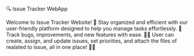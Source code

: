 🔍 Issue Tracker WebApp

Welcome to Issue Tracker Website! 🚀 
Stay organized and efficient with our user-friendly platform designed to help you manage tasks effortlessly. 📝 
Track bugs, improvements, and new features with ease. 🐞✨ 
User can create, assign, and update issues, set priorities, and attach the files of realated to issue, all in one place! 💼👥

